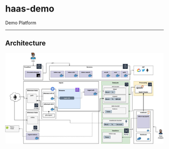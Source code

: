 # haas-demo

Demo Platform

----
## Architecture

<img src="doc/HaaS-Architecture-Proto.jpg" width="650">

